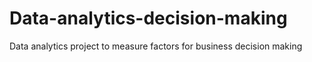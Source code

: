# Data-analytics-decision-making
Data analytics project to measure factors for business decision making
